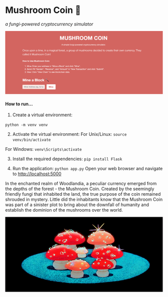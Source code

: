 <h1>Mushroom Coin 🍄</h1>
<i>a fungi-powered cryptocurrency simulator</i>
<i></i>
<p align="center">
  <img src="./gif/screenshot.png" alt="website">
</p>

#### How to run...

1. Create a virtual environment:

`python -m venv venv`

2. Activate the virtual environment:
 For Unix/Linux:
`source venv/bin/activate`

 For Windows:
`venv\Scripts\activate`

3. Install the required dependencies:
`pip install Flask`

4. Run the application:
`python app.py`
Open your web browser and navigate to [http://localhost:5000](http://127.0.0.1:5000/)

In the enchanted realm of Woodlandia, a peculiar currency emerged from the depths of the forest - the Mushroom Coin. Created by the seemingly friendly fungi that inhabited the land, the true purpose of the coin remained shrouded in mystery. Little did the inhabitants know that the Mushroom Coin was part of a sinister plot to bring about the downfall of humanity and establish the dominion of the mushrooms over the world.

<p align="center"> <img src="./gif/mushroom.gif" alt="Mushrooooooms!!!"> </p>
